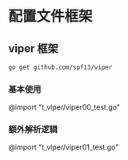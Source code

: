 # 配置文件框架

## viper 框架

```sh
go get github.com/spf13/viper
```

### 基本使用

@import "t_viper/viper00_test.go"

### 额外解析逻辑

@import "t_viper/viper01_test.go"